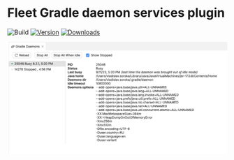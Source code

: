 # Fleet Gradle daemon services plugin

![Build](https://github.com/vladsoroka/gradle-daemons-services/workflows/Build/badge.svg)
[![Version](https://img.shields.io/jetbrains/plugin/v/22600.svg)](https://plugins.jetbrains.com/plugin/22600)
[![Downloads](https://img.shields.io/jetbrains/plugin/d/22600.svg)](https://plugins.jetbrains.com/plugin/22600)


![alt text](gradle_daemons_tool.png)